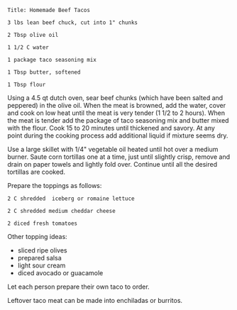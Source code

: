 ~~~ recipe-info
Title: Homemade Beef Tacos
~~~

~~~ recipe-ingredients
3 lbs lean beef chuck, cut into 1" chunks

2 Tbsp olive oil

1 1/2 C water

1 package taco seasoning mix

1 Tbsp butter, softened

1 Tbsp flour
~~~

Using a 4.5 qt dutch oven, sear beef chunks (which have been salted and peppered) in the olive oil.
When the meat is browned, add the water, cover and cook on low heat until the meat is very tender (1
1/2 to 2 hours). When the meat is tender add the package of taco seasoning mix and butter mixed with
the flour. Cook 15 to 20 minutes until thickened and savory. At any point during the cooking process
add additional liquid if mixture seems dry.

Use a large skillet with 1/4" vegetable oil heated until hot over a medium burner. Saute corn
tortillas one at a time, just until slightly crisp, remove and drain on paper towels and lightly
fold over. Continue until all the desired tortillas are cooked.

Prepare the toppings as follows:

~~~ recipe-ingredients
2 C shredded  iceberg or romaine lettuce

2 C shredded medium cheddar cheese

2 diced fresh tomatoes
~~~

Other topping ideas:

- sliced ripe olives
- prepared salsa
- light sour cream
- diced avocado or guacamole

Let each person prepare their own taco to order.

Leftover taco meat can be made into enchiladas or burritos.
